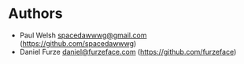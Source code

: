 # Authors

* Paul Welsh <spacedawwwg@gmail.com> (https://github.com/spacedawwwg)
* Daniel Furze <daniel@furzeface.com> (https://github.com/furzeface)
